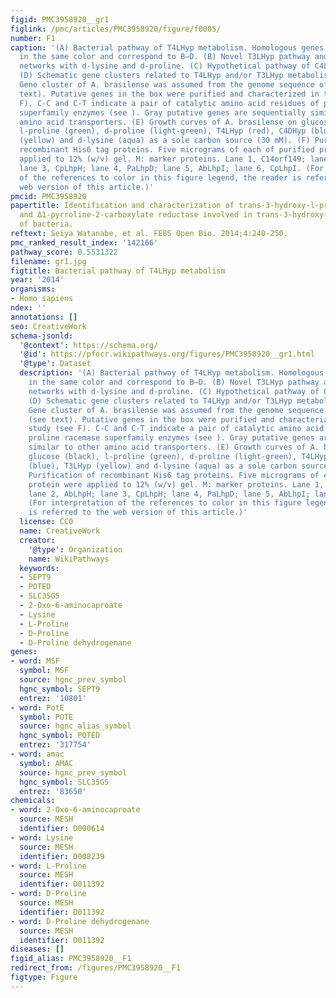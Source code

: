 ```yaml
---
figid: PMC3958920__gr1
figlink: /pmc/articles/PMC3958920/figure/f0005/
number: F1
caption: '(A) Bacterial pathway of T4LHyp metabolism. Homologous genes are indicated
  in the same color and correspond to B–D. (B) Novel T3LHyp pathway and the metabolic
  networks with d-lysine and d-proline. (C) Hypothetical pathway of C4LHyp metabolism.
  (D) Schematic gene clusters related to T4LHyp and/or T3LHyp metabolism of bacteria.
  Gene cluster of A. brasilense was assumed from the genome sequence of B. lata (see
  text). Putative genes in the box were purified and characterized in this study (see
  F). C-C and C-T indicate a pair of catalytic amino acid residues of proline racemase
  superfamily enzymes (see ). Gray putative genes are sequentially similar to other
  amino acid transporters. (E) Growth curves of A. brasilense on glucose (black),
  l-proline (green), d-proline (light-green), T4LHyp (red), C4DHyp (blue), T3LHyp
  (yellow) and d-lysine (aqua) as a sole carbon source (30 mM). (F) Purification of
  recombinant His6 tag proteins. Five micrograms of each of purified protein were
  applied to 12% (w/v) gel. M: marker proteins. Lane 1, C14orf149; lane 2, AbLhpH;
  lane 3, CpLhpH; lane 4, PaLhpD; lane 5, AbLhpI; lane 6, CpLhpI. (For interpretation
  of the references to color in this figure legend, the reader is referred to the
  web version of this article.)'
pmcid: PMC3958920
papertitle: Identification and characterization of trans-3-hydroxy-l-proline dehydratase
  and Δ1-pyrroline-2-carboxylate reductase involved in trans-3-hydroxy-l-proline metabolism
  of bacteria.
reftext: Seiya Watanabe, et al. FEBS Open Bio. 2014;4:240-250.
pmc_ranked_result_index: '142166'
pathway_score: 0.5531322
filename: gr1.jpg
figtitle: Bacterial pathway of T4LHyp metabolism
year: '2014'
organisms:
- Homo sapiens
ndex: ''
annotations: []
seo: CreativeWork
schema-jsonld:
  '@context': https://schema.org/
  '@id': https://pfocr.wikipathways.org/figures/PMC3958920__gr1.html
  '@type': Dataset
  description: '(A) Bacterial pathway of T4LHyp metabolism. Homologous genes are indicated
    in the same color and correspond to B–D. (B) Novel T3LHyp pathway and the metabolic
    networks with d-lysine and d-proline. (C) Hypothetical pathway of C4LHyp metabolism.
    (D) Schematic gene clusters related to T4LHyp and/or T3LHyp metabolism of bacteria.
    Gene cluster of A. brasilense was assumed from the genome sequence of B. lata
    (see text). Putative genes in the box were purified and characterized in this
    study (see F). C-C and C-T indicate a pair of catalytic amino acid residues of
    proline racemase superfamily enzymes (see ). Gray putative genes are sequentially
    similar to other amino acid transporters. (E) Growth curves of A. brasilense on
    glucose (black), l-proline (green), d-proline (light-green), T4LHyp (red), C4DHyp
    (blue), T3LHyp (yellow) and d-lysine (aqua) as a sole carbon source (30 mM). (F)
    Purification of recombinant His6 tag proteins. Five micrograms of each of purified
    protein were applied to 12% (w/v) gel. M: marker proteins. Lane 1, C14orf149;
    lane 2, AbLhpH; lane 3, CpLhpH; lane 4, PaLhpD; lane 5, AbLhpI; lane 6, CpLhpI.
    (For interpretation of the references to color in this figure legend, the reader
    is referred to the web version of this article.)'
  license: CC0
  name: CreativeWork
  creator:
    '@type': Organization
    name: WikiPathways
  keywords:
  - SEPT9
  - POTED
  - SLC35G5
  - 2-Oxo-6-aminocaproate
  - Lysine
  - L-Proline
  - D-Proline
  - D-Proline dehydrogenane
genes:
- word: MSF
  symbol: MSF
  source: hgnc_prev_symbol
  hgnc_symbol: SEPT9
  entrez: '10801'
- word: PotE
  symbol: POTE
  source: hgnc_alias_symbol
  hgnc_symbol: POTED
  entrez: '317754'
- word: amac
  symbol: AMAC
  source: hgnc_prev_symbol
  hgnc_symbol: SLC35G5
  entrez: '83650'
chemicals:
- word: 2-Oxo-6-aminocaproate
  source: MESH
  identifier: D000614
- word: Lysine
  source: MESH
  identifier: D008239
- word: L-Proline
  source: MESH
  identifier: D011392
- word: D-Proline
  source: MESH
  identifier: D011392
- word: D-Proline dehydrogenane
  source: MESH
  identifier: D011392
diseases: []
figid_alias: PMC3958920__F1
redirect_from: /figures/PMC3958920__F1
figtype: Figure
---
```

